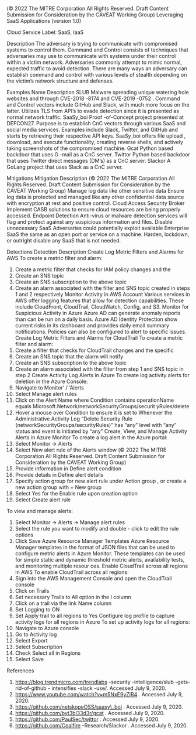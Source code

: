  
(© 2022 The MITRE Corporation All Rights Reserved. Draft Content 
Submission for Consideration by the CAVEAT Working Group) 
 Leveraging SaaS Applications (version 1.0) 
 
Cloud Service Label: SaaS, IaaS 
 
Description 
The adversary is trying to communicate with compromised systems to control them. 
Command and Control consists of techniques that adversaries may use to communicate 
with systems under their control within a victim network. Adversaries commonly attempt 
to mimic normal, expected traffic to avoid detection. There are many ways an adversary 
can establish command and control with various levels of stealth depending on the 
victim’s network structure and defenses. 
 
Examples 
Name Description 
SLUB Malware spreading unique watering hole websites and 
through CVE-2018 -8174 and CVE-2019 -0752 . 
Command and Control vectors include GitHub and 
Slack, with much more focus on the latter. Utilizes TLS 
from API’s to evade detection since it is presented as 
normal network traffic. 
SaaSy\_boi Proof -of-Concept project presented at DEFCON27. 
Purpose is to establish CnC vectors through various 
SaaS and social media services. Examples include 
Slack, Twitter, and GitHub and starts by retrieving their 
respective API keys. SaaSy\_boi offers file upload , 
download, and execute functionality, creating reverse 
shells, and actively taking screenshots of the 
compromised machine. 
Gcat Python based backdoor that uses G -mail as a CnC 
server. 
Twittor Python based backdoor that uses Twitter direct 
messages (DM’s) as a CnC server. 
Slackor A GoLang project that uses Slack as a CnC server. 
 
Mitigations 
Mitigation Description 
(© 2022 The MITRE Corporation All Rights Reserved. Draft Content 
Submission for Consideration by the CAVEAT Working Group) 
 Manage log data like other sensitive data 
 Ensure log data is protected and managed like any 
other confidential data source with encryption at rest 
and positive control. 
Cloud Access Security Broker Implement CASB solutions to ensure cloud resources 
are being properly accessed. 
Endpoint Detection Anti-virus or malware detection services will flag and 
protect against any suspicious information and files. 
Disable unnecessary SaaS Adversaries could potentially exploit available 
Enterprise SaaS the same as an open port or service 
on a machine. Harden, lockdown, or outright disable 
any SaaS that is not needed. 
 
Detections 
Detection Description 
Create Log Metric Filters and Alarms for AWS To create a metric filter and alarm: 
1. Create a metric filter that checks for IAM policy 
changes and the  
2. Create an SNS topic 
3. Create an SNS subscription to the above topic 
4. Create an alarm associated with the filter and SNS 
topic created in steps 1 and 2 respectively 
Monitor Activity in AWS Account Various services in AWS offer logging features that allow for 
detection capabilities. These include CloudFront, CloudTrail, 
CloudWatch, Config, and S3. 
Monitor for Suspicious Activity in Azure Azure AD can generate anomaly reports than can be run on 
a daily basis. Azure AD Identity Protection show current risks 
in its dashboard and provides daily email summary 
notifications. Policies can also be configured to alert to 
specific issues. 
Create Log Metric Filters and Alarms for CloudTrail To create a metric filter and alarm: 
1. Create a filter that checks for CloudTrail changes 
and the specific  
2. Create an SNS topic that the alarm will notify 
3. Create an SNS subscription to the above topic 
4. Create an alarm associated with the filter from 
step 1 and SNS topic in step 2 
Create Activity Log Alerts in Azure To create log activity alerts for deletion in the Azure 
Console: 
1. Navigate to Monitor’ / ‘Alerts 
2. Select Manage alert rules 
3. Click on the Alert Name where Condition contains 
operationName equals 
Microsoft.Network/networkSecurityGroups/securit
yRules/delete 
4. Hover a mouse over Condition to ensure it is set to 
Whenever the Administrative Activity Log “Delete 
Security Rule 
(networkSecurityGroups/securityRules)” has “any” 
level with “any” status and event is initiated by 
“any” 
Create, View, and Manage Activity Alerts in Azure Monitor To create a log alert in the Azure portal: 
1. Select Monitor -> Alerts 
2. Select New alert rule of the Alerts window 
(© 2022 The MITRE Corporation All Rights Reserved. Draft Content 
Submission for Consideration by the CAVEAT Working Group) 
 3. Provide information in Define alert condition 
4. Provide details in Define alert details 
5. Specify action group for new alert rule under 
Action group , or create a new action group with + 
New group 
6. Select Yes for the Enable rule upon creation 
option 
7. Select Create alert rule 
 
To view and manage alerts: 
1. Select Monitor -> Alerts -> Manage alert rules 
2. Select the rule you want to modify and double -
click to edit the rule options 
3. Click Save 
Azure Resource Manager Templates Azure Resource Manager templates in the format of JSON 
files that can be used to configure metric alerts in Azure 
Monitor. These templates can be used for simple static and 
dynamic threshold metric alerts, availability tests, and 
monitoring multiple resour ces. 
Enable CloudTrail across all regions in AWS To enable CloudTrail across all regions: 
1. Sign into the AWS Management Console and open 
the CloudTrail console 
2. Click on Trails 
3. Set necessary Trails to All option in the I column 
4. Click on a trail via the link Name column 
5. Set Logging to ON 
6. Set Apply trail to all regions to Yes 
Configure log profile to capture activity logs for all regions in 
Azure To set up activity logs for all regions: 
1. Navigate to Azure console 
2. Go to Activity log 
3. Select Export 
4. Select Subscription 
5. Check Select all in Regions 
6. Select Save 
 
 
References 
1. https://blog.trendmicro.com/trendlabs -security -intelligence/slub -gets-rid-of-github -
intensifies -slack -use/. Accessed July 9, 2020. 
2. https://www.youtube.com/watch?v=m5NxE9yZjR4 . Accessed July 9, 2020. 
3. https://github.com/netskopeOSS/saasy\_boi . Accessed July 9, 2020. 
4. https://github.com/byt3bl33d3r/gcat . Accessed July 9, 2020. 
5. https://github.com/PaulSec/twittor . Accessed July 9, 2020. 
6. https://github.com/Coalfire -Research/Slackor . Accessed July 9, 2020. 
